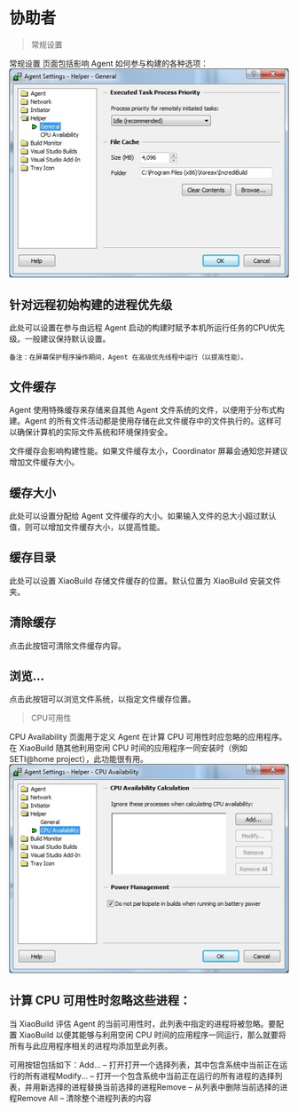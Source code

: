 # 协助者 #

> 常规设置

常规设置 页面包括影响 Agent 如何参与构建的各种选项：
![](/documents/resource/helper_general.jpg)


## 针对远程初始构建的进程优先级 ##

此处可以设置在参与由远程 Agent 启动的构建时赋予本机所运行任务的CPU优先级。一般建议保持默认设置。

    备注：在屏幕保护程序操作期间，Agent 在高级优先线程中运行（以提高性能）。


## 文件缓存 ##

Agent 使用特殊缓存来存储来自其他 Agent 文件系统的文件，以便用于分布式构建。Agent 的所有文件活动都是使用存储在此文件缓存中的文件执行的。这样可以确保计算机的实际文件系统和环境保持安全。

文件缓存会影响构建性能。如果文件缓存太小，Coordinator 屏幕会通知您并建议增加文件缓存大小。


## 缓存大小 ##

此处可以设置分配给 Agent 文件缓存的大小。如果输入文件的总大小超过默认值，则可以增加文件缓存大小，以提高性能。


## 缓存目录 ##

此处可以设置 XiaoBuild 存储文件缓存的位置。默认位置为 XiaoBuild 安装文件夹。


## 清除缓存 ##

点击此按钮可清除文件缓存内容。

## 浏览... ##

点击此按钮可以浏览文件系统，以指定文件缓存位置。



> CPU可用性

CPU Availability 页面用于定义 Agent 在计算 CPU 可用性时应忽略的应用程序。在 XiaoBuild 随其他利用空闲 CPU 时间的应用程序一同安装时（例如 SETI@home project），此功能很有用。
![](/documents/resource/helper_availability.jpg)

## 计算 CPU 可用性时忽略这些进程： ##

当 XiaoBuild 评估 Agent 的当前可用性时，此列表中指定的进程将被忽略。要配置 XiaoBuild 以便其能够与利用空闲 CPU 时间的应用程序一同运行，那么就要将所有与此应用程序相关的进程均添加至此列表。

可用按钮包括如下：Add... – 打开打开一个选择列表，其中包含系统中当前正在运行的所有进程Modify... – 打开一个包含系统中当前正在运行的所有进程的选择列表，并用新选择的进程替换当前选择的进程Remove – 从列表中删除当前选择的进程Remove All – 清除整个进程列表的内容
